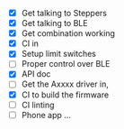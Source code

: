

- [x] Get talking to Steppers 
- [x] Get talking to BLE 
- [x] Get combination working 
- [x] CI in
- [x] Setup limit switches 
- [ ] Proper control over BLE
- [x] API  doc 
- [ ] Get the Axxxx driver in, 
- [x] CI to build the firmware
- [ ] CI linting 
- [ ] Phone app ... 